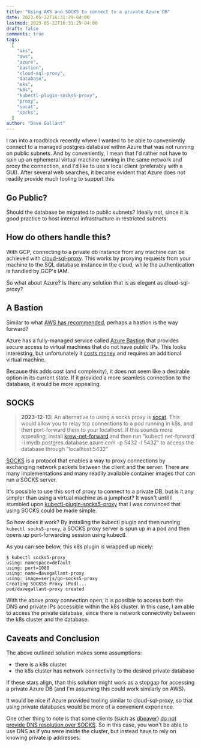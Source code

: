 ```yaml
---
title: "Using AKS and SOCKS to connect to a private Azure DB"
date: 2023-05-22T16:31:29-04:00
lastmod: 2023-05-22T16:31:29-04:00
draft: false
comments: true
tags:
  [
    "aks",
    "aws",
    "azure",
    "bastion",
    "cloud-sql-proxy",
    "database",
    "eks",
    "k8s",
    "kubectl-plugin-socks5-proxy",
    "proxy",
    "socat",
    "socks",
  ]
author: "Dave Gallant"
---
```


I ran into a roadblock recently where I wanted to be able to conveniently connect to a managed postgres database within Azure that was not running on public subnets. And by conveniently, I mean that I'd rather not have to spin up an ephemeral virtual machine running in the same network and proxy the connection, and I'd like to use a local client (preferably with a GUI). After several web searches, it became evident that Azure does not readily provide much tooling to support this.

<!--more-->


## Go Public?

Should the database be migrated to public subnets? Ideally not, since it is good practice to host internal infrastructure in restricted subnets.

## How do others handle this?

With GCP, connecting to a private db instance from any machine can be achieved with [cloud-sql-proxy](https://github.com/GoogleCloudPlatform/cloud-sql-proxy). This works by proxying requests from your machine to the SQL database instance in the cloud, while the authentication is handled by GCP's IAM.

So what about Azure? Is there any solution that is as elegant as cloud-sql-proxy?

## A Bastion

Similar to what [AWS has recommended](https://aws.amazon.com/blogs/database/securely-connect-to-an-amazon-rds-or-amazon-ec2-database-instance-remotely-with-your-preferred-gui/), perhaps a bastion is the way forward?

Azure has a fully-managed service called [Azure Bastion](https://azure.microsoft.com/en-ca/products/azure-bastion) that provides secure access to virtual machines that do not have public IPs. This looks interesting, but unfortunately it [costs money](https://azure.microsoft.com/en-ca/pricing/details/azure-bastion/#pricing) and requires an additional virtual machine.

Because this adds cost (and complexity), it does not seem like a desirable option in its current state. If it provided a more seamless connection to the database, it would be more appealing.

## SOCKS

> **2023-12-13:**
> An alternative to using a socks proxy is [socat](http://www.dest-unreach.org/socat/). This would allow you to relay tcp connections to a pod running in k8s, and then port-forward them to your localhost.
> If this sounds more appealing, install [krew-net-forward](https://github.com/antitree/krew-net-forward/tree/master) and then run "kubectl net-forward -i mydb.postgres.database.azure.com -p 5432 -l 5432" to access the database through "localhost:5432"

[SOCKS](https://en.wikipedia.org/wiki/SOCKS) is a protocol that enables a way to proxy connections by exchanging network packets between the client and the server. There are many implementations and many readily available container images that can run a SOCKS server.

It's possible to use this sort of proxy to connect to a private DB, but is it any simpler than using a virtual machine as a jumphost? It wasn't until I stumbled upon [kubectl-plugin-socks5-proxy](https://github.com/yokawasa/kubectl-plugin-socks5-proxy) that I was convinced that using SOCKS could be made simple.

So how does it work? By installing the kubectl plugin and then running `kubectl socks5-proxy`, a SOCKS proxy server is spun up in a pod and then opens up port-forwarding session using kubectl.

As you can see below, this k8s plugin is wrapped up nicely:

```console
$ kubectl socks5-proxy
using: namespace=default
using: port=1080
using: name=davegallant-proxy
using: image=serjs/go-socks5-proxy
Creating SOCKS5 Proxy (Pod)...
pod/davegallant-proxy created
```

With the above proxy connection open, it is possible to access both the DNS and private IPs accessible within the k8s cluster. In this case, I am able to access the private database, since there is network connectivity between the k8s cluster and the database.

## Caveats and Conclusion

The above outlined solution makes some assumptions:

- there is a k8s cluster
- the k8s cluster has network connectivity to the desired private database

If these stars align, than this solution might work as a stopgap for accessing a private Azure DB (and I'm assuming this could work similarly on AWS).

It would be nice if Azure provided tooling similar to cloud-sql-proxy, so that using private databases would be more of a convenient experience.

One other thing to note is that some clients (such as [dbeaver](https://dbeaver.io/)) [do not provide DNS resolution over SOCKS](https://github.com/dbeaver/dbeaver/issues/872). So in this case, you won't be able to use DNS as if you were inside the cluster, but instead have to rely on knowing private ip addresses.
